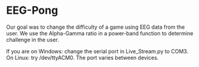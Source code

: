 # EEG-Pong

Our goal was to change the difficulty of a game using EEG data from the user. We use the Alpha-Gamma ratio in a power-band function to determine challenge in the user.

If you are on Windows: change the serial port in Live_Stream.py to COM3. On Linux: try /dev/ttyACM0. The port varies between devices.
